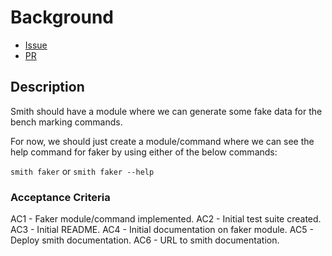 # Background

- [Issue](https://github.com/Evanlab02/Smith/issues/2)
- [PR](https://github.com/Evanlab02/Smith/pull/4)
## Description

Smith should have a module where we can generate some fake data for the bench marking commands.

For now, we should just create a module/command where we can see the help command for faker by using either of the below commands:

`smith faker` or `smith faker --help`

### Acceptance Criteria

AC1 - Faker module/command implemented.
AC2 - Initial test suite created.
AC3 - Initial README.
AC4 - Initial documentation on faker module.
AC5 - Deploy smith documentation.
AC6 - URL to smith documentation.

